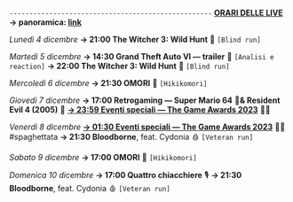 <code>---------------------------------------------------</code>
<b><u>ORARI DELLE LIVE</u></b>
<b>→ panoramica: <a href="https://trello.com/b/iKwdSGf3/sabaku">link</a></b>

<i>Lunedì 4 dicembre</i>
<b>→ 21:00 The Witcher 3: Wild Hunt</b> 🦄 <code>[Blind run]</code>

<i>Martedì 5 dicembre</i>
<b>→ 14:30 Grand Theft Auto VI ― trailer</b> 💸 <code>[Analisi e reaction]</code>
<b>→ 22:00 The Witcher 3: Wild Hunt</b> 🦄 <code>[Blind run]</code>

<i>Mercoledì 6 dicembre</i>
<b>→ 21:30 OMORI</b> 🔪 <code>[Hikikomori]</code>

<i>Giovedì 7 dicembre</i>
<b>→ 17:00 Retrogaming ― Super Mario 64</b> 🍄<b>& Resident Evil 4 (2005)</b> 🧿
<b><u>→ 23:59 Eventi speciali ― The Game Awards 2023</u></b> 🧑‍🎤

<i>Venerdì 8 dicembre</i>
<b><u>→ 01:30 Eventi speciali ― The Game Awards 2023</u></b> 🧑‍🎤 #spaghettata
<b>→ 21:30 Bloodborne</b>, feat. Cydonia 🩸 <code>[Veteran run]</code>

<i>Sabato 9 dicembre</i>
<b>→ 17:00 OMORI</b> 🔪 <code>[Hikikomori]</code>

<i>Domenica 10 dicembre</i>
<b>→ 17:00 Quattro chiacchiere</b> 🎙
<b>→ 21:30 Bloodborne</b>, feat. Cydonia 🩸 <code>[Veteran run]</code>
